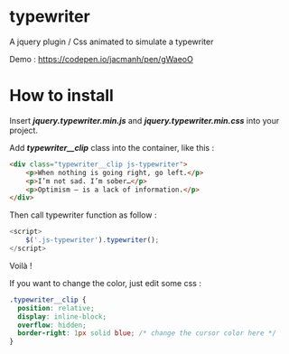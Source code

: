 # typewriter
A jquery plugin / Css animated to simulate a typewriter

Demo : https://codepen.io/jacmanh/pen/gWaeoO

# How to install

Insert ***jquery.typewriter.min.js*** and ***jquery.typewriter.min.css*** into your project.

Add ***typewriter__clip*** class into the container, like this :
```html
<div class="typewriter__clip js-typewriter">
    <p>When nothing is going right, go left.</p>
    <p>I’m not sad. I’m sober…</p>
    <p>Optimism – is a lack of information.</p>
</div>
```

Then call typewriter function as follow :
```js
<script>
    $('.js-typewriter').typewriter();
</script>
```

Voilà !

If you want to change the color, just edit some css :
```css
.typewriter__clip {
  position: relative;
  display: inline-block;
  overflow: hidden;
  border-right: 1px solid blue; /* change the cursor color here */
}
```

